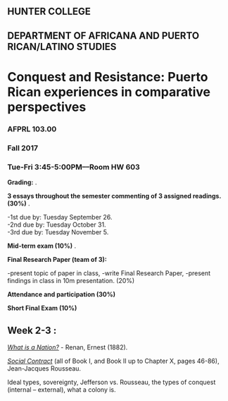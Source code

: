## HUNTER COLLEGE
## DEPARTMENT OF AFRICANA AND PUERTO RICAN/LATINO STUDIES
# Conquest and Resistance: Puerto Rican experiences in comparative perspectives
### AFPRL 103.00
### Fall 2017
### Tue-Fri 3:45-5:00PM––Room HW 603



**Grading:** . 

**3 essays throughout the semester commenting of 3 assigned readings. (30%)** . 

-1st due by: Tuesday September 26.     
-2nd due by: Tuesday October 31.  
-3rd due by: Tuesday November 5.   

**Mid-term exam (10%)** . 

**Final Research Paper (team of 3):** 

-present topic of paper in class, 
-write Final Research Paper, 
-present findings in class in 10m presentation. (20%)

**Attendance and participation (30%)**

**Short Final Exam (10%)**

## Week 2-3 : ##      
[*What is a Nation?*](https://drive.google.com/open?id=0Bx7dFWXNGLJFUUFBVWk1bEo3SkE) - Renan, Ernest (1882). 

[*Social Contract*](https://drive.google.com/open?id=0Bx7dFWXNGLJFc2xIVlh1eWVSb2s) (all of Book I, and Book II up to Chapter X, pages 46-86), Jean-Jacques Rousseau. 

Ideal types, sovereignty, Jefferson vs. Rousseau, the types of conquest (internal – external), what a colony is. 

